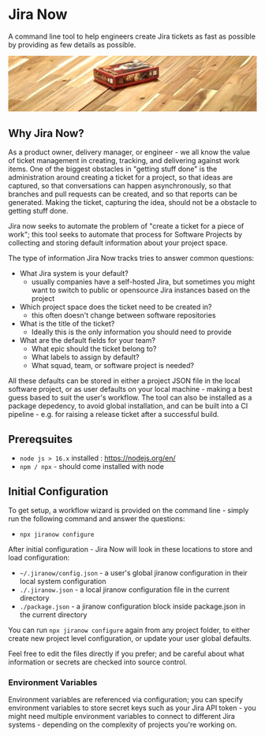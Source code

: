 # Jira Now

A command line tool to help engineers create Jira tickets as fast as possible by providing as few details as possible.

![Photo of a boardgame on a wooden table](./images/jiranow-background.jpg)

## Why Jira Now?

As a product owner, delivery manager, or engineer - we all know the value of ticket management in creating, tracking, and delivering against work items. One of the biggest obstacles in "getting stuff done" is the administration around creating a ticket for a project, so that ideas are captured, so that conversations can happen asynchronously, so that branches and pull requests can be created, and so that reports can be generated. Making the ticket, capturing the idea, should not be a obstacle to getting stuff done.

Jira now seeks to automate the problem of "create a ticket for a piece of work"; this tool seeks to automate that process for Software Projects by collecting and storing default information about your project space.

The type of information Jira Now tracks tries to answer common questions:
- What Jira system is your default?
  - usually companies have a self-hosted Jira, but sometimes you might want to switch to public or opensource Jira instances based on the project
- Which project space does the ticket need to be created in?
  - this often doesn't change between software repositories
- What is the title of the ticket?
  - Ideally this is the only information you should need to provide
- What are the default fields for your team?
  - What epic should the ticket belong to?
  - What labels to assign by default?
  - What squad, team, or software project is needed?

All these defaults can be stored in either a project JSON file in the local software project, or as user defaults on your local machine - making a best guess based to suit the user's workflow. The tool can also be installed as a package depedency, to avoid global installation, and can be built into a CI pipeline - e.g. for raising a release ticket after a successful build.

## Prereqsuites

- `node js > 16.x` installed : https://nodejs.org/en/
- `npm / npx` - should come installed with node

## Initial Configuration

To get setup, a workflow wizard is provided on the command line - simply run the following command and answer the questions:

- `npx jiranow configure`

After initial configuration - Jira Now will look in these locations to store and load configuration:

- `~/.jiranow/config.json` - a user's global jiranow configuration in their local system configuration
- `./.jiranow.json` - a local jiranow configuration file in the current directory
- `./package.json` - a jiranow configuration block inside package.json in the current directory

You can run `npx jiranow configure` again from any project folder, to either create new project level configuration, or update your user global defaults.

Feel free to edit the files directly if you prefer; and be careful about what information or secrets are checked into source control.

### Environment Variables

Environment variables are referenced via configuration; you can specify environment variables to store secret keys such as your Jira API token - you might need multiple environment variables to connect to different Jira systems - depending on the complexity of projects you're working on.
